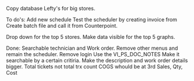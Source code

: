 Copy database Lefty's for big stores.

To do's:
Add new schedule 
Test the scheduler by creating invoice from 
Create batch file and call it from Counterpoint.

Drop down for the top 5 stores.
Make data visible for the top 5 graphs.


Done:
Searchable technician and Work order.
Remove other menus and remain the scheduler.
Remove login
Use the VI_PS_DOC_NOTES
Make it searchable by a certain critiria.
Make the description and work order details bigger.
Total tickets not total trx count
COGS whould be at 3rd
Sales, Qty, Cost